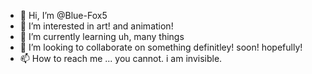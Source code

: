 - 👋 Hi, I’m @Blue-Fox5
- 👀 I’m interested in art! and animation!
- 🌱 I’m currently learning uh, many things
- 💞️ I’m looking to collaborate on something definitley! soon! hopefully!
- 📫 How to reach me ... you cannot. i am invisible.

<!---
Blue-Fox5/Blue-Fox5 is a ✨ special ✨ repository because its `README.md` (this file) appears on your GitHub profile.
You can click the Preview link to take a look at your changes.
--->
